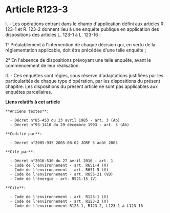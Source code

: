 # Article R123-3

I. - Les opérations entrant dans le champ d'application défini aux articles R. 123-1 et R. 123-2 donnent lieu à une enquête
publique en application des dispositions des articles L. 123-1 à L. 123-16 :

1° Préalablement à l'intervention de chaque décision qui, en vertu de la réglementation applicable, doit être précédée d'une
telle enquête ;

2° En l'absence de dispositions prévoyant une telle enquête, avant le commencement de leur réalisation.

II. - Ces enquêtes sont régies, sous réserve d'adaptations justifiées par les particularités de chaque type d'opération, par
les dispositions du présent chapitre. Les dispositions du présent article ne sont pas applicables aux enquêtes parcellaires.

**Liens relatifs à cet article**

	**Anciens textes**:

	  - Décret n°85-453 du 23 avril 1985 - art. 3 (Ab)
	  - Décret n°93-1410 du 29 décembre 1993 - art. 3 (Ab)

	**Codifié par**:

	  - Décret n°2005-935 2005-08-02 JORF 5 août 2005

	**Cité par**:

	  - Décret n°2016-530 du 27 avril 2016 - art. 1
	  - Code de l'environnement - art. R651-4 (V)
	  - Code de l'environnement - art. R651-5 (V)
	  - Code de l'environnement - art. R655-21 (VD)
	  - Code de l'énergie - art. R521-15 (V)

	**Cite**:

	  - Code de l'environnement - art. R123-1 (V)
	  - Code de l'environnement - art. R123-2 (V)
	  - Code de l'environnement R123-1, R123-2, L123-1 à L123-16
